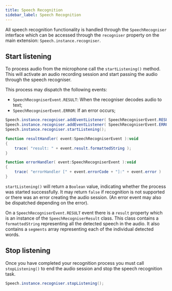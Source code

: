 ```yaml
---
title: Speech Recognition
sidebar_label: Speech Recognition
---
```



All speech recognition functionality is handled through the `SpeechRecogniser` interface which can be accessed through the `recogniser` property on the main extension: `Speech.instance.recogniser`.


## Start listening 

To process audio from the microphone call the `startListening()` method. This will activate an audio recording session and start passing the audio through the speech recogniser.

This process may dispatch the following events:
- `SpeechRecogniserEvent.RESULT`: When the recogniser decodes audio to text;
- `SpeechRecogniserEvent.ERROR`: If an error occurs;
 


```actionscript
Speech.instance.recogniser.addEventListener( SpeechRecogniserEvent.RESULT, resultHandler );
Speech.instance.recogniser.addEventListener( SpeechRecogniserEvent.ERROR, errorHandler );
Speech.instance.recogniser.startListening();

function resultHandler( event:SpeechRecogniserEvent ):void
{
    trace( "result: " + event.result.formattedString );
}

function errorHandler( event:SpeechRecogniserEvent ):void
{
    trace( "errorHandler [" + event.errorCode + "]:" + event.error )
}
```

`startListening()` will return a `Boolean` value, indicating whether the process was started successfully. It may return `false` if recognition is not supported or there was an error creating the audio session. (An error event may also be dispatched depending on the error).


On a `SpeechRecogniserEvent.RESULT` event there is a `result` property which is an instance of the `SpeechRecogniserResult` class. This class contains a `formattedString` representing all the detected speech in the audio. It also contains a `segments` array representing each of the individual detected words.




## Stop listening

Once you have completed your recognition process you must call `stopListening()` to end the audio session and stop the speech recognition task.


```actionscript
Speech.instance.recogniser.stopListening();
```